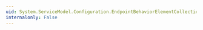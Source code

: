 ```yaml
---
uid: System.ServiceModel.Configuration.EndpointBehaviorElementCollection
internalonly: False
---
```

